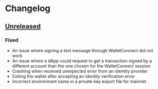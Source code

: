 # Changelog

## [Unreleased] 

### Fixed

- An issue where signing a text message through WalletConnect did not work
- An issue where a dApp could request to get a transaction signed by a different account than the one chosen for the WalletConnect session
- Crashing when received unexpected error from an identity provider
- Exiting the wallet after accepting an identity verification error
- Incorrect environment name in a private key export file for mainnet

[Unreleased]: https://github.com/Concordium/cryptox-android/compare/0.6.1-qa.5...HEAD
